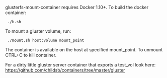 glusterfs-mount-container requires Docker 1.10+.  To build the docker container:
```
 ./b.sh
```

To mount a gluster volume, run:
```
 ./mount.sh host:volume mount_point
```
The container is available on the host at specified mount_point.  To unmount CTRL+C to kill container.

For a dirty little gluster server container that exports a test_vol look here: https://github.com/childsb/containers/tree/master/gluster


